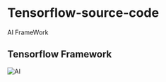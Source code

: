 # Tensorflow-source-code
AI FrameWork

## Tensorflow Framework


![AI](https://github.com/jieyang1305/Tensorflow-source-code/blob/master/image/image.png)


